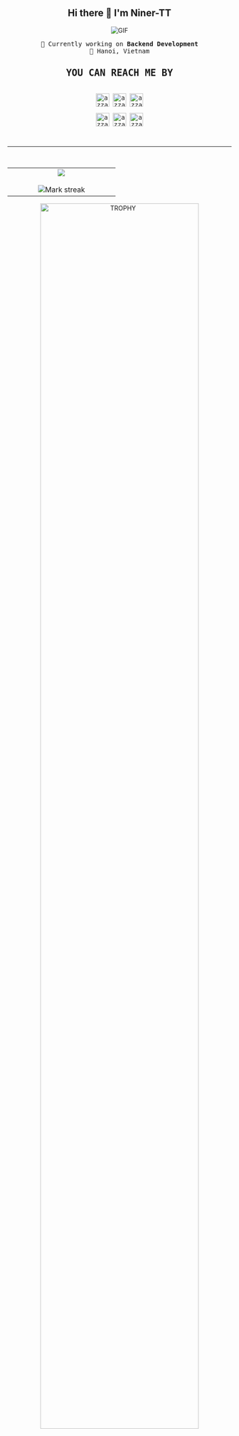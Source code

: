 <h2 align="center">Hi there 👋 I'm Niner-TT</h2>

<p align="center">
  <img src="https://media4.giphy.com/media/v1.Y2lkPTc5MGI3NjExMm1oYjBmOXVuYnJyMHViZWFpNDZpNml0enNwcTk4d21udG5uZDI4bSZlcD12MV9naWZzX3NlYXJjaCZjdD1n/oiTvz8ae3XGyA8ayUu/200.webp" alt="GIF">
</p>

<div align="center">
  <samp>
    🌱 Currently working on <b>Backend Development</b><br>
    📍 Hanoi, Vietnam
  </samp>
</div>

<div>
  <samp>
    <h2 align="center">YOU CAN REACH ME BY</h2>
    <p align="center">
      <br/>
      <a href="https://www.linkedin.com/in/nine-tt/" target="blank"><img align="center"
         src="https://img.shields.io/badge/linkedin-%231DA1F2.svg?style=for-the-badge&logo=linkedin&logoColor=white"
         alt="azzar" height="30"/></a>
      <a href="https://www.facebook.com/cizh.tt/" target="blank"><img align="center"
         src="https://img.shields.io/badge/facebook-4267B2.svg?style=for-the-badge&logo=facebook&logoColor=white"
         alt="azzar" height="30"/></a>
      <a href="chin.tt.dev@gmail.com" target="blank"><img align="center"
         src="https://img.shields.io/badge/gmail-EA4335.svg?style=for-the-badge&logo=gmail&logoColor=white"
         alt="azzar" height="30"/></a>
    </p>
  <p align="center">
      <a href="https://www.instagram.com/cizh_9/" target="blank"><img align="center"
         src="https://img.shields.io/badge/instagram-%23E4405F.svg?style=for-the-badge&logo=Instagram&logoColor=white"
         alt="azzar" height="30"/></a>
      <a href="https://wa.me/+84866132301" target="blank"><img align="center"
         src="https://img.shields.io/badge/whatsapp-4B7F1.svg?style=for-the-badge&logo=whatsapp&logoColor=white"
         alt="azzar" height="30"/></a>
      <a href="https://twitter.com/NineTT_0712" target="blank"><img align="center"
         src="https://img.shields.io/badge/twitter-1DA1F2.svg?style=for-the-badge&logo=twitter&logoColor=white"
         alt="azzar" height="30"/></a> 
      <br>
    </p>
  </samp>
</div>

<br>
<hr/>
<br>

<!--- stats & Trophy (start) -->
<p align="center">
 <!-- stats (start) -->
<table align="center">
<tr border="none">
<td width="50%" align="center">

  <img  align="center"  src="https://github-readme-stats.vercel.app/api?username=Nine-TT&theme=dark&show_icons=true&count_private=true" />
  <br></br>
  <img  title="🔥 Get streak stats for your profile at git.io/streak-stats" alt="Mark streak" src="https://github-readme-streak-stats.herokuapp.com/?user=Nine-TT&theme=dark&hide_border=false" />
</td>

<!-- <td width="50%" align="center">

  <img  align="center"  src="https://github-readme-stats.anuraghazra1.vercel.app/api/top-langs/?username=Nine-TT&theme=dark&hide_border=false&no-bg=true&no-frame=true&langs_count=10"/>

  </td> -->
</tr>
</table> 
<!--- stats (end) -->

<!--- trophy (start) -->
<div align=center>
  <a href="https://github.com/ryo-ma/github-profile-trophy" title="Go to Source">
      <img align="center" width=84% src="https://github-profile-trophy.vercel.app/?username=Nine-TT&theme=radical&row=1&column=7&margin-h=15&margin-w=5&no-bg=true" alt="TROPHY" />
    </a>
</div>
<!--- trophy (start) -->

</p>        
<!--- stats (end) -->

<!--
**Nine-TT/Nine-TT** is a ✨ _special_ ✨ repository because its `README.md` (this file) appears on your GitHub profile.

Here are some ideas to get you started:

- 🔭 I’m currently working on ...
- 🌱 I’m currently learning ...
- 👯 I’m looking to collaborate on ...
- 🤔 I’m looking for help with ...
- 💬 Ask me about ...
- 📫 How to reach me: ...
- 😄 Pronouns: ...
- ⚡ Fun fact: ...
  -->
